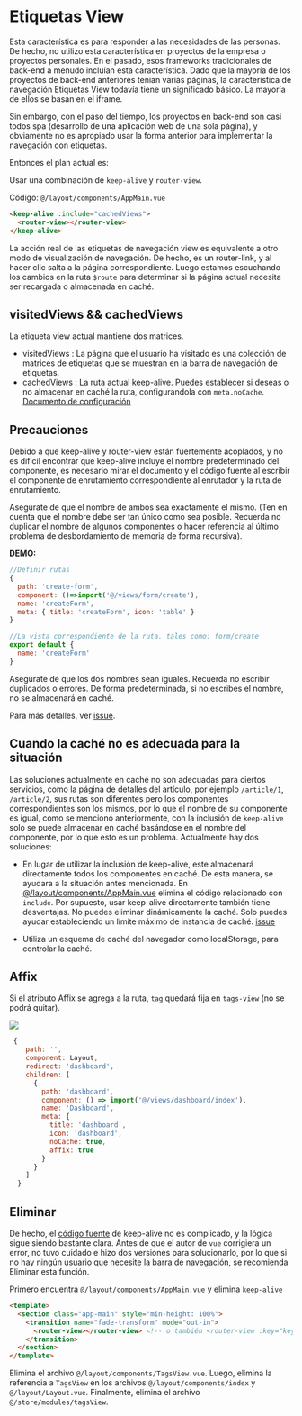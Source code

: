 # Etiquetas View

Esta característica es para responder a las necesidades de las personas. De hecho, no utilizo esta característica en proyectos de la empresa o proyectos personales. En el pasado, esos frameworks tradicionales de back-end a menudo incluían esta característica. Dado que la mayoría de los proyectos de back-end anteriores tenían varias páginas, la característica de navegación Etiquetas View todavía tiene un significado básico. La mayoría de ellos se basan en el iframe.

Sin embargo, con el paso del tiempo, los proyectos en back-end son casi todos spa (desarrollo de una aplicación web de una sola página), y obviamente no es apropiado usar la forma anterior para implementar la navegación con etiquetas.

Entonces el plan actual es:

Usar una combinación de `keep-alive` y `router-view`.

Código: `@/layout/components/AppMain.vue`

```html
<keep-alive :include="cachedViews">
  <router-view></router-view>
</keep-alive>
```

La acción real de las etiquetas de navegación view es equivalente a otro modo de visualización de navegación. De hecho, es un router-link, y al hacer clic salta a la página correspondiente. Luego estamos escuchando los cambios en la ruta `$route` para determinar si la página actual necesita ser recargada o almacenada en caché.

## visitedViews && cachedViews

La etiqueta view actual mantiene dos matrices.

- visitedViews : La página que el usuario ha visitado es una colección de matrices de etiquetas que se muestran en la barra de navegación de etiquetas.
- cachedViews : La ruta actual keep-alive. Puedes establecer si deseas o no almacenar en caché la ruta, configurandola con `meta.noCache`. [Documento de configuración](router-and-nav.md)

## Precauciones

Debido a que keep-alive y router-view están fuertemente acoplados, y no es difícil encontrar que keep-alive incluye el nombre predeterminado del componente, es necesario mirar el documento y el código fuente al escribir el componente de enrutamiento correspondiente al enrutador y la ruta de enrutamiento.

Asegúrate de que el nombre de ambos sea exactamente el mismo. (Ten en cuenta que el nombre debe ser tan único como sea posible. Recuerda no duplicar el nombre de algunos componentes o hacer referencia al último problema de desbordamiento de memoria de forma recursiva).

**DEMO:**

```js
//Definir rutas
{
  path: 'create-form',
  component: ()=>import('@/views/form/create'),
  name: 'createForm',
  meta: { title: 'createForm', icon: 'table' }
}
```

```js
//La vista correspondiente de la ruta. tales como: form/create
export default {
  name: 'createForm'
}
```

Asegúrate de que los dos nombres sean iguales. Recuerda no escribir duplicados o errores. De forma predeterminada, si no escribes el nombre, no se almacenará en caché.

Para más detalles, ver [issue](https://github.com/vuejs/vue/issues/6938#issuecomment-345728620).

## Cuando la caché no es adecuada para la situación

Las soluciones actualmente en caché no son adecuadas para ciertos servicios, como la página de detalles del artículo, por ejemplo `/article/1`, `/article/2`, sus rutas son diferentes pero los componentes correspondientes son los mismos, por lo que el nombre de su componente es igual, como se mencionó anteriormente, con la inclusión de `keep-alive` solo se puede almacenar en caché basándose en el nombre del componente, por lo que esto es un problema. Actualmente hay dos soluciones:

- En lugar de utilizar la inclusión de keep-alive, este almacenará directamente todos los componentes en caché. De esta manera, se ayudara a la situación antes mencionada.
  En [@/layout/components/AppMain.vue](https://github.com/LZQ5232/vue-element-admin/blob/master/src/layout/components/AppMain.vue) elimina el código relacionado con `include`. Por supuesto, usar keep-alive directamente también tiene desventajas. No puedes eliminar dinámicamente la caché. Solo puedes ayudar estableciendo un límite máximo de instancia de caché.
  [issue](https://github.com/vuejs/vue/issues/6509)

- Utiliza un esquema de caché del navegador como localStorage, para controlar la caché.

## Affix <Badge text="v3.10.0+"/>

Si el atributo Affix se agrega a la ruta, `tag` quedará fija en `tags-view` (no se podrá quitar).

![](https://user-images.githubusercontent.com/8121621/52840303-cd5c9280-3133-11e9-928f-e2825eaab51b.png)

```js {14}
 {
    path: '',
    component: Layout,
    redirect: 'dashboard',
    children: [
      {
        path: 'dashboard',
        component: () => import('@/views/dashboard/index'),
        name: 'Dashboard',
        meta: {
          title: 'dashboard',
          icon: 'dashboard',
          noCache: true,
          affix: true
        }
      }
    ]
  }
```

## Eliminar

De hecho, el [código fuente](<(https://github.com/vuejs/vue/blob/dev/src/core/components/keep-alive.js)>) de keep-alive no es complicado, y la lógica sigue siendo bastante clara. Antes de que el autor de `vue` corrigiera un error, no tuvo cuidado e hizo dos versiones para solucionarlo, por lo que si no hay ningún usuario que necesite la barra de navegación, se recomienda Eliminar esta función.

Primero encuentra
`@/layout/components/AppMain.vue` y elimina `keep-alive`

```html
<template>
  <section class="app-main" style="min-height: 100%">
    <transition name="fade-transform" mode="out-in">
      <router-view></router-view> <!-- o también <router-view :key="key"/> -->
    </transition>
  </section>
</template>
```

Elimina el archivo `@/layout/components/TagsView.vue`. Luego, elimina la referencia a `TagsView` en los archivos `@/layout/components/index` y `@/layout/Layout.vue`. Finalmente, elimina el archivo `@/store/modules/tagsView`.
